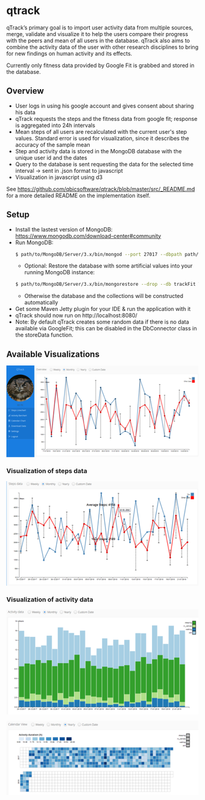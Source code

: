 # qtrack

qTrack’s primary goal is to import user activity data from multiple
sources, merge, validate and visualize it to help the users compare
their progress with the peers and mean of all users in the database.
qTrack also aims to combine the activity data of the user with other
research disciplines to bring for new findings on human activity and
its effects.

Currently only fitness data provided by Google Fit is grabbed and
stored in the database.

## Overview

* User logs in using his google account and gives consent about sharing
his data
* qTrack requests the steps and the fitness data from google fit;
response is aggregated into 24h intervals
* Mean steps of all users are recalculated with the current user's step
values. Standard error is used for visualization, since it describes the
accuracy of the sample mean
* Step and activity data is stored in the MongoDB database with the
unique user id and the dates
* Query to the database is sent requesting the data for the selected
time interval -> sent in .json format to javascript
* Visualization in javascript using d3

See https://github.com/qbicsoftware/qtrack/blob/master/src/_README.md
for a more detailed README on the implementation itself.

## Setup

* Install the lastest version of MongoDB:
https://www.mongodb.com/download-center#community
* Run MongoDB:
  ```bash
  $ path/to/MongoDB/Server/3.x/bin/mongod --port 27017 --dbpath path/where/you/want/to/store/the/DB
  ```
    * Optional: Restore the database with some artificial values into
    your running MongoDB instance:
    ```bash
    $ path/to/MongoDB/Server/3.x/bin/mongorestore --drop --db trackFit TrackFit/database/trackFit
    ```
    * Otherwise the database and the collections will be constructed
    automatically
* Get some Maven Jetty plugin for your IDE & run the application with it
* qTrack should now run on http://localhost:8080/
* Note: By default qTrack creates some random data if there is no data
available via GoogleFit; this can be disabled in the DbConnector class
in the storeData function.

## Available Visualizations

![alt text](doc/imgs/mainView.png)

### Visualization of steps data

![alt text](doc/imgs/stepsLineChartExample.png)

### Visualization of activity data

![alt text](doc/imgs/activityBarchartExample.png)

![alt text](doc/imgs/calendarViewExample.png)


